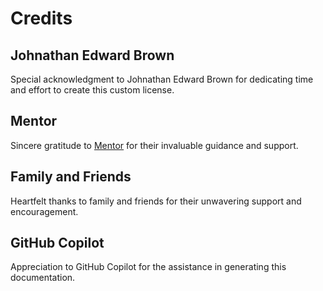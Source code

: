 # Credits

## Johnathan Edward Brown
Special acknowledgment to Johnathan Edward Brown for dedicating time and effort to create this custom license.

## Mentor
Sincere gratitude to [Mentor](https://www.github.com/vampeyer) for their invaluable guidance and support.

## Family and Friends
Heartfelt thanks to family and friends for their unwavering support and encouragement.

## GitHub Copilot
Appreciation to GitHub Copilot for the assistance in generating this documentation.
